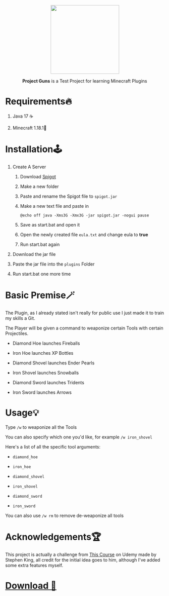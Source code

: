 <p align="center">
<img title="" src="https://img.icons8.com/nolan/512/sports-gun.png" alt="" width="217" data-align="center">

<p align="center">
<b>Project Guns</b> is a Test Project for learning Minecraft Plugins
   
# Requirements🔥

1. Java 17 ☕

2. Minecraft 1.18.1👀
   
# Installation🕹️

1. Create A Server
   
   1. Download [Spigot](https://getbukkit.org/get/bf7ac3b5bc08ea97d22919680d240a80)
   
   2. Make a new folder
   
   3. Paste and rename the Spigot file to `spigot.jar`
   
   4. Make a new text file and paste in 
      
      `@echo off
      java -Xms3G -Xmx3G -jar spigot.jar -nogui
      pause`
   
   5. Save as start.bat and open it
   
   6. Open the newly created file `eula.txt` and change eula to **true**
   
   7. Run start.bat again

2. Download the jar file

3. Paste the jar file into the `plugins` Folder

4. Run start.bat one more time

# Basic Premise🪄


The Plugin, as I already stated isn't really for public use I just made it to train my skills a Git.

The Player will be given a command to weaponize certain Tools with certain Projectiles.

- Diamond Hoe launches Fireballs

- Iron Hoe launches XP Bottles

- Diamond Shovel launches Ender Pearls

- Iron Shovel launches Snowballs

- Diamond Sword launches Tridents

- Iron Sword launches Arrows

# Usage💡


Type `/w` to weaponize all the Tools

You can also specify which one you'd like, for example `/w iron_shovel`

Here's a list of all the specific tool arguments:

- `diamond_hoe`

- `iron_hoe`

- `diamond_shovel`

- `iron_shovel`

- `diamond_sword`

- `iron_sword`

You can also use `/w rm` to remove de-weaponize all tools

# Acknowledgements🏆


This project is actually a challenge from [This Course](https://www.udemy.com/course/develop-minecraft-plugins-java-programming/) on Udemy made by Stephen King, all credit for the initial idea goes to him, although I've added some extra features myself.
   

# [Download 🎈](https://github.com/ren-ben/project-guns/releases/tag/v0.1.0)

